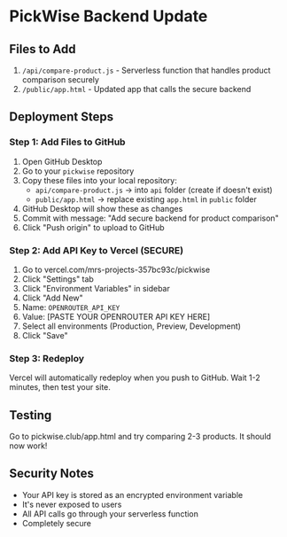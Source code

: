 # PickWise Backend Update

## Files to Add

1. `/api/compare-product.js` - Serverless function that handles product comparison securely
2. `/public/app.html` - Updated app that calls the secure backend

## Deployment Steps

### Step 1: Add Files to GitHub

1. Open GitHub Desktop
2. Go to your `pickwise` repository
3. Copy these files into your local repository:
   - `api/compare-product.js` → into `api` folder (create if doesn't exist)
   - `public/app.html` → replace existing `app.html` in `public` folder
4. GitHub Desktop will show these as changes
5. Commit with message: "Add secure backend for product comparison"
6. Click "Push origin" to upload to GitHub

### Step 2: Add API Key to Vercel (SECURE)

1. Go to vercel.com/mrs-projects-357bc93c/pickwise
2. Click "Settings" tab
3. Click "Environment Variables" in sidebar
4. Click "Add New"
5. Name: `OPENROUTER_API_KEY`
6. Value: [PASTE YOUR OPENROUTER API KEY HERE]
7. Select all environments (Production, Preview, Development)
8. Click "Save"

### Step 3: Redeploy

Vercel will automatically redeploy when you push to GitHub. Wait 1-2 minutes, then test your site.

## Testing

Go to pickwise.club/app.html and try comparing 2-3 products. It should now work!

## Security Notes

- Your API key is stored as an encrypted environment variable
- It's never exposed to users
- All API calls go through your serverless function
- Completely secure
